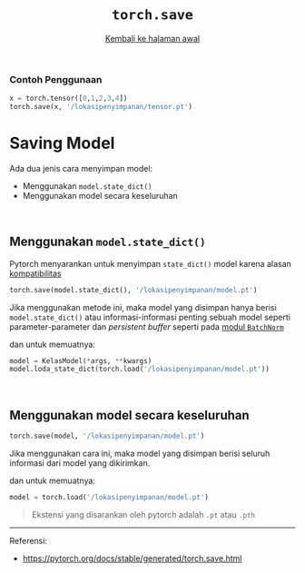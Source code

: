 <div align = "center">

# `torch.save`
[Kembali ke halaman awal](cheatsheet.md)
</div>

<br>

### **Contoh Penggunaan**
```python
x = torch.tensor([0,1,2,3,4])
torch.save(x, '/lokasipenyimpanan/tensor.pt')
```

# Saving Model
Ada dua jenis cara menyimpan model:
- Menggunakan `model.state_dict()`
- Menggunakan model secara keseluruhan

<br>

## **Menggunakan `model.state_dict()`**
Pytorch menyarankan untuk menyimpan `state_dict()` model karena alasan [kompatibilitas](https://pytorch.org/docs/stable/notes/serialization.html#saving-and-loading-torch-nn-modules)

```python
torch.save(model.state_dict(), '/lokasipenyimpanan/model.pt')
```
Jika menggunakan metode ini, maka model yang disimpan hanya berisi `model.state_dict()` atau informasi-informasi penting sebuah model seperti parameter-parameter dan *persistent buffer* seperti pada [modul `BatchNorm`](https://pytorch.org/docs/stable/generated/torch.nn.Module.html#torch.nn.Module.register_buffer)

dan untuk memuatnya:
```python
model = KelasModel(*args, **kwargs)
model.loda_state_dict(torch.load('/lokasipenyimpanan/model.pt'))
```


<br>

## **Menggunakan model secara keseluruhan**
```python
torch.save(model, '/lokasipenyimpanan/model.pt')
```
Jika menggunakan cara ini, maka model yang disimpan berisi seluruh informasi dari model yang dikirimkan.

dan untuk memuatnya:
```python
model = torch.load('/lokasipenyimpanan/model.pt')
```

> Ekstensi yang disarankan oleh pytorch adalah `.pt` atau `.pth`


---
Referensi:
- https://pytorch.org/docs/stable/generated/torch.save.html
